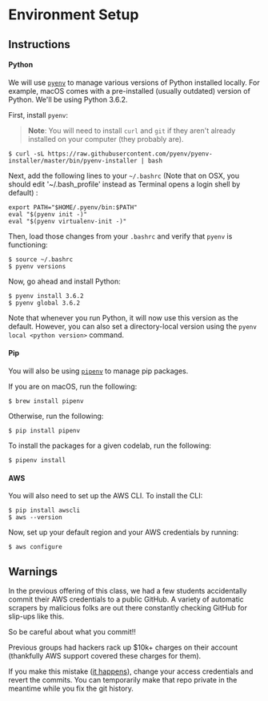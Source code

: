 # Environment Setup

## Instructions

#### Python

We will use [`pyenv`](https://github.com/pyenv/pyenv) to manage various versions of Python installed locally. For example, macOS comes with a pre-installed (usually outdated) version of Python. We'll be using Python 3.6.2.

First, install `pyenv`:

> **Note**: You will need to install `curl` and `git` if they aren't already installed on your computer (they probably are).

	$ curl -sL https://raw.githubusercontent.com/pyenv/pyenv-installer/master/bin/pyenv-installer | bash
	
Next, add the following lines to your `~/.bashrc` (Note that on OSX, you should edit '~/.bash_profile' instead as Terminal opens a login shell by default)  :

	export PATH="$HOME/.pyenv/bin:$PATH"
	eval "$(pyenv init -)"
	eval "$(pyenv virtualenv-init -)"

Then, load those changes from your `.bashrc` and verify that `pyenv` is functioning:

	$ source ~/.bashrc
	$ pyenv versions

Now, go ahead and install Python:

	$ pyenv install 3.6.2
	$ pyenv global 3.6.2

Note that whenever you run Python, it will now use this version as the default. However, you can also set a directory-local version using the `pyenv local <python version>` command.

#### Pip

You will also be using [`pipenv`](https://github.com/pypa/pipenv) to manage pip packages.

If you are on macOS, run the following:

	$ brew install pipenv

Otherwise, run the following:

	$ pip install pipenv

To install the packages for a given codelab, run the following:

```
$ pipenv install
```

#### AWS

You will also need to set up the AWS CLI. To install the CLI:

	$ pip install awscli
	$ aws --version

Now, set up your default region and your AWS credentials by running:

	$ aws configure

## Warnings

In the previous offering of this class, we had a few students accidentally commit their AWS credentials to a public GitHub. A variety of automatic scrapers by malicious folks are out there constantly checking GitHub for slip-ups like this. 

So be careful about what you commit!!

Previous groups had hackers rack up $10k+ charges on their account (thankfully AWS support covered these charges for them).

If you make this mistake ([it happens](https://github.com/search?utf8=%E2%9C%93&q=remove+aws+credentials&type=Commits)), change your access credentials and revert the commits. You can temporarily make that repo private in the meantime while you fix the git history.
